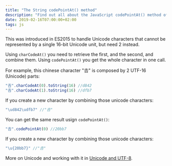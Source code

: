 ```yaml
---
title: "The String codePointAt() method"
description: "Find out all about the JavaScript codePointAt() method of a string"
date: 2019-02-16T07:00:00+02:00
tags: js
---
```


This was introduced in ES2015 to handle Unicode characters that cannot be represented by a single 16-bit Unicode unit, but need 2 instead.

Using `charCodeAt()` you need to retrieve the first, and the second, and combine them. Using `codePointAt()` you get the whole character in one call.

For example, this chinese character "𠮷" is composed by 2 UTF-16 (Unicode) parts:

```js
"𠮷".charCodeAt(0).toString(16) //d842
"𠮷".charCodeAt(1).toString(16) //dfb7
```

If you create a new character by combining those unicode characters:

```js
"\ud842\udfb7" //"𠮷"
```

You can get the same result usign `codePointAt()`:

```js
"𠮷".codePointAt(0) //20bb7
```

If you create a new character by combining those unicode characters:

```js
"\u{20bb7}" //"𠮷"
```

More on Unicode and working with it in [Unicode and UTF-8](/javascript-unicode/).
